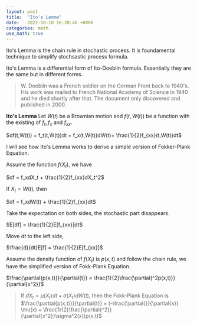 ```yaml
---
layout: post
title:  "Ito's Lemma"
date:   2022-10-10 16:20:46 +0800
categories: math
use_math: true
---
```

Ito's Lemma is the chain rule in stochastic process. It is foundamental technique to simplify stochsastic process formula.

Ito's Lemma is a differential form of Ito-Doeblin formula. Essentially they are the same but in different forms.

> W. Doeblin was a French soldier on the German Front back to 1940's. His work was mailed to French National Academy of Science in 1940 and he died shortly after that. The document only discovered and published in 2000.

**Ito's Lemma**
Let $W(t)$ be a Brownian motion and $f(t,W(t))$ be a function with the existing of $f_t, f_x$ and $f_{xx}$.

$df(t,W(t)) = f_t(t,W(t))dt + f_x(t,W(t))dW(t)+ \frac{1}{2}f_{xx}(t,W(t))dt$

I will see how Ito's Lemma works to derive a simple version of Fokker-Plank Equation.

Assume the function $f(X_t)$, we have

$df = f_xdX_t + \frac{1}{2}f_{xx}dX_t^2$

If $X_t = W(t)$, then

$df = f_xdW(t) + \frac{1}{2}f_{xx}dt$

Take the expectation on both sides, the stochastic part disappears.

$E[df] = \frac{1}{2}E[f_{xx}]dt$

Move $dt$ to the left side,

$\frac{d}{dt}E[f] = \frac{1}{2}E[f_{xx}]$

Assume the density function of $f(X_t)$ is $p(x,t)$ and follow the chain rule, we have the simplified version of Fokk-Plank Equation.

$\frac{\partial{p(x,t)}}{\partial{t}} = \frac{1}{2}\frac{\partial{^2p(x,t)}}{\partial{x^2}}$


> If $dX_t = \mu(X_t)dt + \sigma(X_t)dW(t)$, then the Fokk-Plank Equation is $\frac{\partial{p(x,t)}}{\partial{t}} = (-\frac{\partial{}}{\partial{x}} \mu(x) + \frac{1}{2}\frac{\partial{^2}}{\partial{x^2}}\sigma^2(x))p(x,t)$



